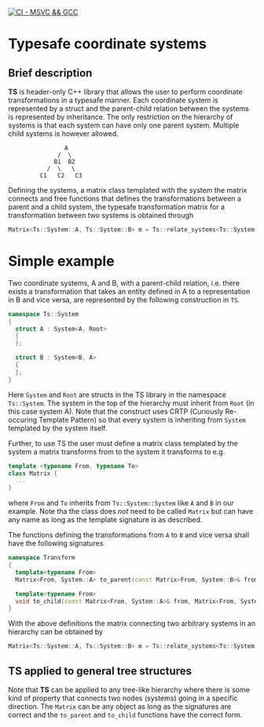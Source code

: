 [![CI - MSVC && GCC](https://github.com/KlasMvW/type_safe_coordinate_systems/actions/workflows/cmake.yml/badge.svg)](https://github.com/KlasMvW/type_safe_coordinate_systems/actions/workflows/cmake.yml)

# Typesafe coordinate systems

## Brief description

**TS** is header-only C++ library that allows the user to perform coordinate transformations in a typesafe manner.
Each coordinate system is represented by a struct and the parent-child relation between the systems is represented by inheritance. The only restriction on the hierarchy of systems is that each system can have only one parent system.
Multiple child systems is however allowed.

```
                A
              /  \
             B1  B2
           /  \   \
         C1   C2   C3
```

Defining the systems, a matrix class templated with the system the matrix connects and free functions that defines the transformations between a parent and a child system, the typesafe transformation matrix for a transformation between two systems is obtained through

```c++
Matrix<Ts::System::A, Ts::System::B> m = Ts::relate_systems<Ts::System::A, Ts::System::B, Matrix>();
```

# Simple example

Two coordinate systems, A and B, with a parent-child relation, i.e. there exists a transformation that takes an entity defined in A to a representation in B and vice versa, are represented by the following construction in `TS`. 

```c++
namespace Ts::System
{
  struct A : System<A, Root>
  {
  };

  struct B : System<B, A>
  {
  };
}
```

Here `System` and `Root` are structs in the TS library in the namespace `Ts::System`. The system in the top of the hierarchy must inherit from `Root` (in this case system A). Note that the construct uses CRTP (Curiously Re-occuring Template Pattern) so that every system is inheriting from `System` templated by the system itself.

Further, to use TS the user must define a matrix class templated by the system a matrix transforms from to the system it transforms to e.g.

```c++
template <typename From, typename To>
class Matrix {
  ...
}

```
where `From` and `To` inherits from `Ts::System::System` like `A` and `B` in our example.
Note tha the class does *not* need to be called `Matrix` but can have any name as long as the template signature is as described.

The functions defining the transformations from `A` to `B`  and vice versa shall have the following signatures

```c++
namespace Transform
{
  template<typename From>
  Matrix<From, System::A> to_parent(const Matrix<From, System::B>& from);

  template<typename From>
  void to_child(const Matrix<From, System::A>& from, Matrix<From, System::B>& to);
}
```
With the above definitions the matrix connecting two arbitrary systems in an hierarchy can be obtained by

```c++
Matrix<Ts::System::A, Ts::System::B> m = Ts::relate_systems<Ts::System::A, Ts::System::B, Matrix>();
```

## TS applied to general tree structures

Note that **TS** can be applied to any tree-like hierarchy where there is some kind of property that connects two nodes (systems) going in a specific direction. The `Matrix` can be any object as long as the signatures are correct and the `to_parent` and `to_child` functions have the correct form.  